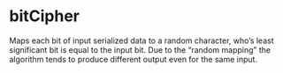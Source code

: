 # bitCipher
Maps each bit of input serialized data to a random character, who’s least significant bit is equal to the input bit. Due to the “random mapping” the algorithm tends to produce different output even for the same input.
